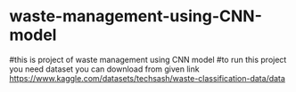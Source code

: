# waste-management-using-CNN-model
#this is project of waste management using CNN model
 #to run this project you need dataset you can download from given link
https://www.kaggle.com/datasets/techsash/waste-classification-data/data

